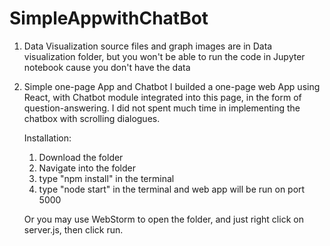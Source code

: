 # SimpleAppwithChatBot

1. Data Visualization
   source files and graph images are in Data visualization folder, but you won't be able to run the code in Jupyter notebook cause you don't have the data

2. Simple one-page App and Chatbot
   I builded a one-page web App using React, with Chatbot module integrated into this page, in the form of question-answering. I did not spent much time in implementing the chatbox with scrolling dialogues.
   
   Installation:
   1. Download the folder
   2. Navigate into the folder
   3. type "npm install" in the terminal
   4. type "node start" in the terminal and web app will be run on port 5000
   
   Or you may use WebStorm to open the folder, and just right click on server.js, then click run.
